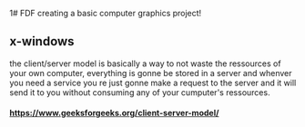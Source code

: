 1# FDF
creating a basic computer graphics project!
## x-windows
the client/server model is basically a way to not waste the ressources of your own computer, everything
is gonne be stored in a server and whenver you need a service you re just gonne make a request to the server and it will send it to you without consuming any of your cumputer's ressources. 
#### https://www.geeksforgeeks.org/client-server-model/
